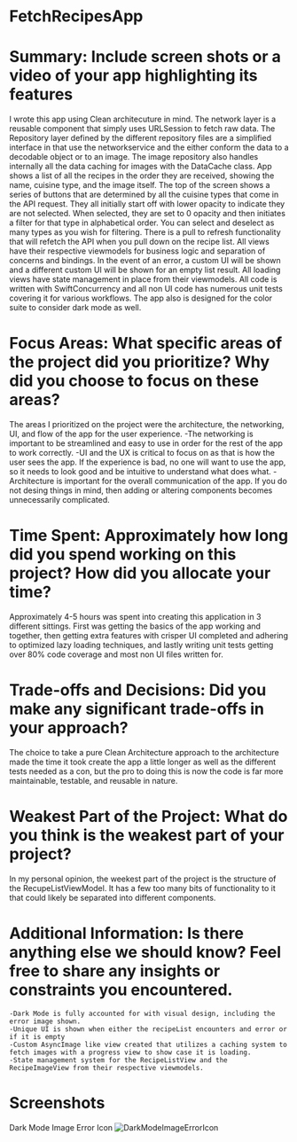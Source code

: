 # FetchRecipesApp

# Summary: Include screen shots or a video of your app highlighting its features
I wrote this app using Clean architecuture in mind. The network layer is a reusable component that simply uses URLSession to fetch raw data. The Repository layer defined by the different repository files are a simplified interface in that use the networkservice and the either conform the data to a decodable object or to an image. The image repository also handles internally all the data caching for images with the DataCache class. App shows a list of all the recipes in the order they are received, showing the name, cuisine type, and the image itself. The top of the screen shows a series of buttons that are determined by all the cuisine types that come in the API request. They all initially start off with lower opacity to indicate they are not selected. When selected, they are set to 0 opacity and then initiates a filter for that type in alphabetical order. You can select and deselect as many types as you wish for filtering. There is a pull to refresh functionality that will refetch the API when you pull down on the recipe list. All views have their respective viewmodels for business logic and separation of concerns and bindings. In the event of an error, a custom UI will be shown and a different custom UI will be shown for an empty list result. All loading views have state management in place from their viewmodels. All code is written with SwiftConcurrency and all non UI code has numerous unit tests covering it for various workflows. The app also is designed for the color suite to consider dark mode as well.

# Focus Areas: What specific areas of the project did you prioritize? Why did you choose to focus on these areas?
The areas I prioritized on the project were the architecture, the networking, UI, and flow of the app for the user experience.
    -The networking is important to be streamlined and easy to use in order for the rest of the app to work correctly.
    -UI and the UX is critical to focus on as that is how the user sees the app. If the experience is bad, no one will want to use the app, so it needs to look good and be intuitive to understand what does what.
    -Architecture is important for the overall communication of the app. If you do not desing things in mind, then adding or altering components becomes unnecessarily complicated.

# Time Spent: Approximately how long did you spend working on this project? How did you allocate your time?
Approximately 4-5 hours was spent into creating this application in 3 different sittings. First was getting the basics of the app working and together, then getting extra features with crisper UI completed and adhering to optimized lazy loading techniques, and lastly writing unit tests getting over 80% code coverage and most non UI files written for.

# Trade-offs and Decisions: Did you make any significant trade-offs in your approach?
The choice to take a pure Clean Architecture approach to the architecture made the time it took create the app a little longer as well as the different tests needed as a con, but the pro to doing this is now the code is far more maintainable, testable, and reusable in nature.

# Weakest Part of the Project: What do you think is the weakest part of your project?
In my personal opinion, the weekest part of the project is the structure of the RecupeListViewModel. It has a few too many bits of functionality to it that could likely be separated into different components.

# Additional Information: Is there anything else we should know? Feel free to share any insights or constraints you encountered.
    -Dark Mode is fully accounted for with visual design, including the error image shown. 
    -Unique UI is shown when either the recipeList encounters and error or if it is empty
    -Custom AsyncImage like view created that utilizes a caching system to fetch images with a progress view to show case it is loading.
    -State management system for the RecipeListView and the RecipeImageView from their respective viewmodels.

# Screenshots
Dark Mode Image Error Icon
![DarkModeImageErrorIcon](https://github.com/user-attachments/assets/f4f7662d-8e72-4294-b298-a592d775cc38)
